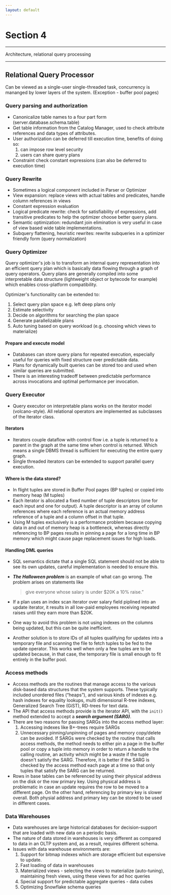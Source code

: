 ```yaml
---
layout: default
---
```


# Section 4

***

Architecture, relational query processing

***

## Relational Query Processor

Can be viewed as a single-user single-threaded task, concurrency is mananged by lower layers of the system. (Exception - buffer pool pages)

### Query parsing and authorization
   - Canonicalize table names to a four part form (server.database.schema.table)
   - Get table information from the Catalog Manager, used to check attribute references and data types of attributes.
   - User authorization can be deferred till execution time, benefits of doing so: 
      1. can impose row level security
      2. users can share query plans
   - Constraint check constant expressions (can also be deferred to execution time)

### Query Rewrite
   - Sometimes a logical component included in Parser or Optimizer
   - View expansion: replace views with actual tables and predicates, handle column references in views
   - Constant expression evaluation
   - Logical predicate rewrite: check for satisfiability of expressions, add transitive predicates to help the optimizer choose better query plans.
   - Semantic optimization: redundant join elimination is very useful in case of view based wide table implementations.
   - Subquery flattening, heuristic rewrites: rewrite subqueries in a optimizer friendly form (query normalization)

### Query Optimizer

Query optimizer's job is to transform an internal query representation into an efficient query plan which is basically data flowing through a graph of query operators. Query plans are generally compiled into some interpretable data structure (lightweight object or bytecode for example) which enables cross-platform compatibility.

Optimizer's functionality can be extended to:
1. Select query plan space e.g. left deep plans only
2. Estimate selectivity
3. Decide on algorithms for searching the plan space
4. Generate parallelizable plans
5. Auto tuning based on query workload (e.g. choosing which views to materialize)

#### Prepare and execute model
   - Databases can store query plans for repeated execution, especially useful for queries with fixed structure over predictable data.
   - Plans for dynamically built queries can be stored too and used when similar queries are submitted.
   - There is an interesting tradeoff between predictable performance across invocations and optimal performance per invocation.

### Query Executor
   - Query executor on interpretable plans works on the iterator model (volcano-style). All relational operators are implemented as subclasses of the iterator class.

#### Iterators
   - Iterators couple dataflow with control flow i.e. a tuple is returned to a parent in the graph at the same time when control is returned. Which means a single DBMS thread is sufficient for executing the entire query graph.
   - Single threaded iterators can be extended to support parallel query execution.

#### Where is the data stored?
   - In flight tuples are stored in Buffer Pool pages (BP tuples) or copied into memory heap (M tuples)
   - Each iterator is allocated a fixed number of tuple descriptors (one for each input and one for output). A tuple descriptor is an array of column references where each reference is an actual memory address reference of a tuple and a column offset in that tuple.
   - Using M tuples exclusively is a performance problem because copying data in and out of memory heap is a bottleneck, whereas directly referencing to BP pages results in pinning a page for a long time in BP memory which might cause page replacement issues for high loads.

#### Handling DML queries

   - SQL semantics dictate that a single SQL statement should not be able to see its own updates, careful implementation is needed to ensure this.
   - ***The Halloween problem*** is an example of what can go wrong. The problem arises on statements like 
      >give everyone whose salary is under $20K a 10% raise.” 
   
   - If a plan uses an index scan iterator over salary field piplined into an update iterator, it results in all low-paid employees receiving repeated raises until they earn more than $20K.
   - One way to avoid this problem is not using indexes on the columns being updated, but this can be quite inefficient.
   - Another solution is to store IDs of all tuples qualifying for updates into a temporary file and scanning the file to fetch tuples to be fed to the update operator. This works well when only a few tuples are to be updated because, in that case, the temporary file is small enough to fit entirely in the buffer pool.


### Access methods
- Access methods are the routines that manage access to the various disk-based data structures that the system supports. These typically included unordered files (“heaps”), and various kinds of indexes e.g. hash indexes for equality lookups, multi dimensional R-tree indexes, Generalized Search Tree (GiST), RD-trees for text data.
- The API that access methods provide is the iterator API, with the `init()` method extended to accept a ***search argument (SARG)***.
- There are two reasons for passing SARGs into the access method layer:
   1. Accessing indexes like B+-trees require SARGs
   2. Unnecessary pinning/unpinning of pages and memory copy/delete can be avoided. If SARGs were checked by the routine that calls access methods, the method needs to either pin a page in the buffer pool or copy a tuple into memory in order to return a handle to the calling routine, an activity which might be a waste if the tuple doesn't satisfy the SARG. Therefore, it is better if the SARG is checked by the access method each page at a time so that only tuples that satisfy the SARG can be returned.
- Rows in base tables can be referenced by using their physical address on the disk or the row primary key. Using physical address is problematic in case an update requires the row to be moved to a different page. On the other hand, referencing by primary key is slower overall. Both physial address and primary key can be stored to be used in different cases.

### Data Warehouses
- Data warehouses are large historical databases for decision-support that are loaded with new data on a periodic basis.
- The nature of data stored in warehouses is very different as compared to data in an OLTP system and, as a result, requires different schema.
- Issues with data warehouse environments are:
   1. Support for bitmap indexes which are storage efficient but expensive to update.
   2. Fast loading of data in warehouses
   3. Materialized views - selecting the views to materialize (auto-tuning), maintaining fresh views, using these views for ad hoc queries
   4. Special support for predictable aggregate queries - data cubes
   5. Optimizing Snowflake schema queries